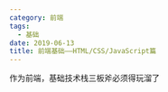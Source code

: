 ```yaml
---
category: 前端
tags:
  - 基础
date: 2019-06-13
title: 前端基础——HTML/CSS/JavaScript篇
---
```


作为前端，基础技术栈三板斧必须得玩溜了

<!-- more -->

 
